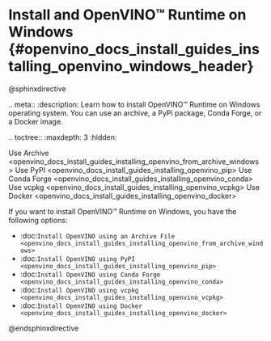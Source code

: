 # Install and OpenVINO™ Runtime on Windows {#openvino_docs_install_guides_installing_openvino_windows_header}

@sphinxdirective

.. meta::
   :description: Learn how to install OpenVINO™ Runtime on Windows operating 
                 system. You can use an archive, a PyPi package, Conda Forge, 
                 or a Docker image.


.. toctree::
   :maxdepth: 3
   :hidden:

   Use Archive <openvino_docs_install_guides_installing_openvino_from_archive_windows>
   Use PyPI <openvino_docs_install_guides_installing_openvino_pip>
   Use Conda Forge <openvino_docs_install_guides_installing_openvino_conda>
   Use vcpkg <openvino_docs_install_guides_installing_openvino_vcpkg>
   Use Docker <openvino_docs_install_guides_installing_openvino_docker>



If you want to install OpenVINO™ Runtime on Windows, you have the following options:

* :doc:`Install OpenVINO using an Archive File <openvino_docs_install_guides_installing_openvino_from_archive_windows>`
* :doc:`Install OpenVINO using PyPI <openvino_docs_install_guides_installing_openvino_pip>`
* :doc:`Install OpenVINO using Conda Forge <openvino_docs_install_guides_installing_openvino_conda>`
* :doc:`Install OpenVINO using vcpkg <openvino_docs_install_guides_installing_openvino_vcpkg>`
* :doc:`Install OpenVINO using Docker <openvino_docs_install_guides_installing_openvino_docker>`


@endsphinxdirective

